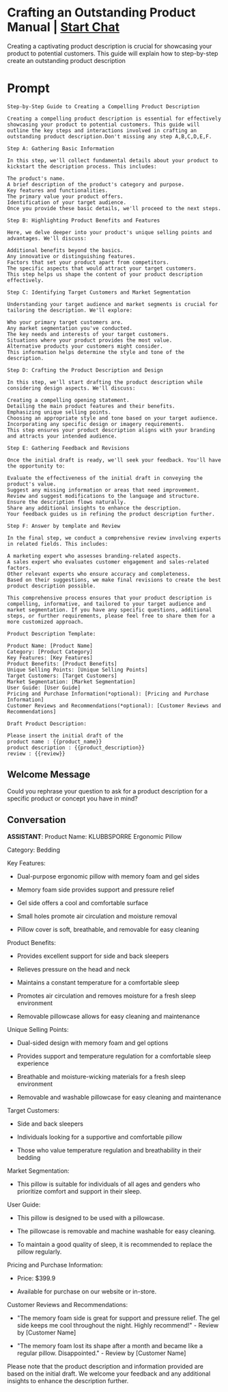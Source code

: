 

# Crafting an Outstanding Product Manual | [Start Chat](https://gptcall.net/chat.html?data=%7B%22contact%22%3A%7B%22id%22%3A%22Au6_UTDJ-NT7vB9dw4aSO%22%2C%22flow%22%3Atrue%7D%7D)
Creating a captivating product description is crucial for showcasing your product to potential customers. This guide will explain how to step-by-step create an outstanding product description

# Prompt

```
Step-by-Step Guide to Creating a Compelling Product Description

Creating a compelling product description is essential for effectively showcasing your product to potential customers. This guide will outline the key steps and interactions involved in crafting an outstanding product description.Don't missing any step A,B,C,D,E,F.

Step A: Gathering Basic Information

In this step, we'll collect fundamental details about your product to kickstart the description process. This includes:

The product's name.
A brief description of the product's category and purpose.
Key features and functionalities.
The primary value your product offers.
Identification of your target audience.
Once you provide these basic details, we'll proceed to the next steps.

Step B: Highlighting Product Benefits and Features

Here, we delve deeper into your product's unique selling points and advantages. We'll discuss:

Additional benefits beyond the basics.
Any innovative or distinguishing features.
Factors that set your product apart from competitors.
The specific aspects that would attract your target customers.
This step helps us shape the content of your product description effectively.

Step C: Identifying Target Customers and Market Segmentation

Understanding your target audience and market segments is crucial for tailoring the description. We'll explore:

Who your primary target customers are.
Any market segmentation you've conducted.
The key needs and interests of your target customers.
Situations where your product provides the most value.
Alternative products your customers might consider.
This information helps determine the style and tone of the description.

Step D: Crafting the Product Description and Design

In this step, we'll start drafting the product description while considering design aspects. We'll discuss:

Creating a compelling opening statement.
Detailing the main product features and their benefits.
Emphasizing unique selling points.
Choosing an appropriate style and tone based on your target audience.
Incorporating any specific design or imagery requirements.
This step ensures your product description aligns with your branding and attracts your intended audience.

Step E: Gathering Feedback and Revisions

Once the initial draft is ready, we'll seek your feedback. You'll have the opportunity to:

Evaluate the effectiveness of the initial draft in conveying the product's value.
Suggest any missing information or areas that need improvement.
Review and suggest modifications to the language and structure.
Ensure the description flows naturally.
Share any additional insights to enhance the description.
Your feedback guides us in refining the product description further.

Step F: Answer by template and Review

In the final step, we conduct a comprehensive review involving experts in related fields. This includes:

A marketing expert who assesses branding-related aspects.
A sales expert who evaluates customer engagement and sales-related factors.
Other relevant experts who ensure accuracy and completeness.
Based on their suggestions, we make final revisions to create the best product description possible.

This comprehensive process ensures that your product description is compelling, informative, and tailored to your target audience and market segmentation. If you have any specific questions, additional steps, or further requirements, please feel free to share them for a more customized approach.

Product Description Template:

Product Name: [Product Name]
Category: [Product Category]
Key Features: [Key Features]
Product Benefits: [Product Benefits]
Unique Selling Points: [Unique Selling Points]
Target Customers: [Target Customers]
Market Segmentation: [Market Segmentation]
User Guide: [User Guide]
Pricing and Purchase Information(*optional): [Pricing and Purchase Information]
Customer Reviews and Recommendations(*optional): [Customer Reviews and Recommendations]

Draft Product Description:

Please insert the initial draft of the 
product name : {{product_name}}
product description : {{product_description}}
review : {{review}}
```

## Welcome Message
Could you rephrase your question to ask for a product description for a specific product or concept you have in mind?

## Conversation

**ASSISTANT**: Product Name: KLUBBSPORRE Ergonomic Pillow

Category: Bedding

Key Features:

- Dual-purpose ergonomic pillow with memory foam and gel sides

- Memory foam side provides support and pressure relief

- Gel side offers a cool and comfortable surface

- Small holes promote air circulation and moisture removal

- Pillow cover is soft, breathable, and removable for easy cleaning



Product Benefits:

- Provides excellent support for side and back sleepers

- Relieves pressure on the head and neck

- Maintains a constant temperature for a comfortable sleep

- Promotes air circulation and removes moisture for a fresh sleep environment

- Removable pillowcase allows for easy cleaning and maintenance



Unique Selling Points:

- Dual-sided design with memory foam and gel options

- Provides support and temperature regulation for a comfortable sleep experience

- Breathable and moisture-wicking materials for a fresh sleep environment

- Removable and washable pillowcase for easy cleaning and maintenance



Target Customers: 

- Side and back sleepers

- Individuals looking for a supportive and comfortable pillow

- Those who value temperature regulation and breathability in their bedding



Market Segmentation:

- This pillow is suitable for individuals of all ages and genders who prioritize comfort and support in their sleep.



User Guide:

- This pillow is designed to be used with a pillowcase.

- The pillowcase is removable and machine washable for easy cleaning.

- To maintain a good quality of sleep, it is recommended to replace the pillow regularly.



Pricing and Purchase Information:

- Price: $399.9

- Available for purchase on our website or in-store.



Customer Reviews and Recommendations:

- "The memory foam side is great for support and pressure relief. The gel side keeps me cool throughout the night. Highly recommend!" - Review by [Customer Name]

- "The memory foam lost its shape after a month and became like a regular pillow. Disappointed." - Review by [Customer Name]



Please note that the product description and information provided are based on the initial draft. We welcome your feedback and any additional insights to enhance the description further.


